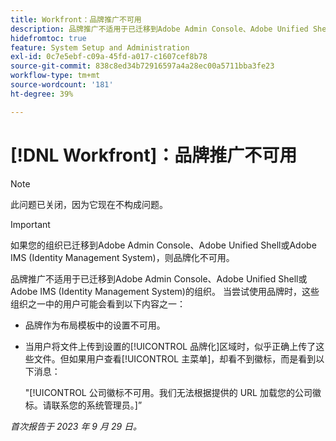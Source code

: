```yaml
---
title: Workfront：品牌推广不可用
description: 品牌推广不适用于已迁移到Adobe Admin Console、Adobe Unified Shell或Adobe IMS (Identity Management System)的组织。
hidefromtoc: true
feature: System Setup and Administration
exl-id: 0c7e5ebf-c09a-45fd-a017-c1607cef8b78
source-git-commit: 838c8ed34b72916597a4a28ec00a5711bba3fe23
workflow-type: tm+mt
source-wordcount: '181'
ht-degree: 39%

---
```


# [!DNL Workfront]：品牌推广不可用

>[!NOTE]
>
>此问题已关闭，因为它现在不构成问题。

>[!IMPORTANT]
>
>如果您的组织已迁移到Adobe Admin Console、Adobe Unified Shell或Adobe IMS (Identity Management System)，则品牌化不可用。

品牌推广不适用于已迁移到Adobe Admin Console、Adobe Unified Shell或Adobe IMS (Identity Management System)的组织。 当尝试使用品牌时，这些组织之一中的用户可能会看到以下内容之一：

* 品牌作为布局模板中的设置不可用。
* 当用户将文件上传到设置的[!UICONTROL 品牌化]区域时，似乎正确上传了这些文件。但如果用户查看[!UICONTROL 主菜单]，却看不到徽标，而是看到以下消息：

  &quot;[!UICONTROL 公司徽标不可用。我们无法根据提供的 URL 加载您的公司徽标。请联系您的系统管理员。]”

_首次报告于 2023 年 9 月 29 日。_
